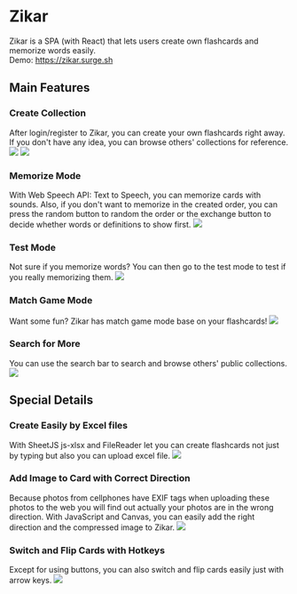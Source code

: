 # Zikar
Zikar is a SPA (with React) that lets users create own flashcards and memorize words easily.<br>
Demo: https://zikar.surge.sh
## Main Features
### Create Collection
After login/register to Zikar, you can create your own flashcards right away. If you don't have any idea, you can browse others' collections for reference.
![](https://upload.cc/i1/2019/05/20/0A2HZ5.png)
![](https://upload.cc/i1/2019/05/20/utqhHJ.png)
### Memorize Mode
With Web Speech API: Text to Speech, you can memorize cards with sounds. Also, if you don't want to memorize in the created order, you can press the random button to random the order or the exchange button to decide whether words or definitions to show first.
![](https://upload.cc/i1/2019/05/20/zJPNyU.png)
### Test Mode
Not sure if you memorize words? You can then go to the test mode to test if you really memorizing them.
![](https://upload.cc/i1/2019/05/20/K2hQ9X.png)
### Match Game Mode
Want some fun? Zikar has match game mode base on your flashcards!
![](https://upload.cc/i1/2019/05/20/aKJNrH.png)
### Search for More
You can use the search bar to search and browse others' public collections.
![](https://upload.cc/i1/2019/05/20/lf5xPO.png)
## Special Details
### Create Easily by Excel files
With SheetJS js-xlsx and FileReader let you can create flashcards not just by typing but also you can upload excel file.
![](https://upload.cc/i1/2019/05/20/bHFD2u.png)
### Add Image to Card with Correct Direction
Because photos from cellphones have EXIF tags when uploading these photos to the web you will find out actually your photos are in the wrong direction. With JavaScript and Canvas, you can easily add the right direction and the compressed image to Zikar.
![](https://upload.cc/i1/2019/05/20/WMrEh5.png)
### Switch and Flip Cards with Hotkeys
Except for using buttons, you can also switch and flip cards easily just with arrow keys.
![](https://upload.cc/i1/2019/05/20/tKdphB.png)